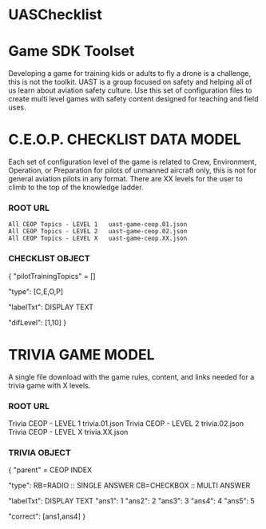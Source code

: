# UASChecklist
# Game SDK Toolset 

Developing a game for training kids or adults to fly a drone is a challenge, this is not the toolkit.  UAST
is a group focused on safety and helping all of us learn about aviation safety culture.  Use this set of configuration
files to create multi level games with safety content designed for teaching and field uses.  


# C.E.O.P. CHECKLIST DATA MODEL
Each set of configuration level of the game is related to Crew, Environment, Operation, or Preparation for pilots of unmanned aircraft only, this is not for general aviation pilots in any format.  There are XX levels
for the user to climb to the top of the knowledge ladder.   
 
### ROOT URL
    All CEOP Topics - LEVEL 1   uast-game-ceop.01.json 
    All CEOP Topics - LEVEL 2   uast-game-ceop.02.json 
    All CEOP Topics - LEVEL X   uast-game-ceop.XX.json 
  
### CHECKLIST OBJECT 
{
"pilotTrainingTopics" = []

"type": 
      [C,E,O,P]
      
"labelTxt": DISPLAY TEXT

            
"difLevel": [1,10] 
}



  
 # TRIVIA GAME MODEL
 A single file download with the game rules, content, and links needed for a trivia game with X levels.

### ROOT URL
   Trivia CEOP - LEVEL 1   trivia.01.json 
   Trivia CEOP - LEVEL 2   trivia.02.json 
   Trivia CEOP - LEVEL X   trivia.XX.json 
        

### TRIVIA OBJECT
{
"parent" = CEOP INDEX

"type": 
      RB=RADIO :: SINGLE ANSWER
      CB=CHECKBOX :: MULTI ANSWER
      
"labelTxt": DISPLAY TEXT
            "ans1": 1
            "ans2": 2
            "ans3": 3
            "ans4": 4
            "ans5": 5
            
"correct": [ans1,ans4] 
}
